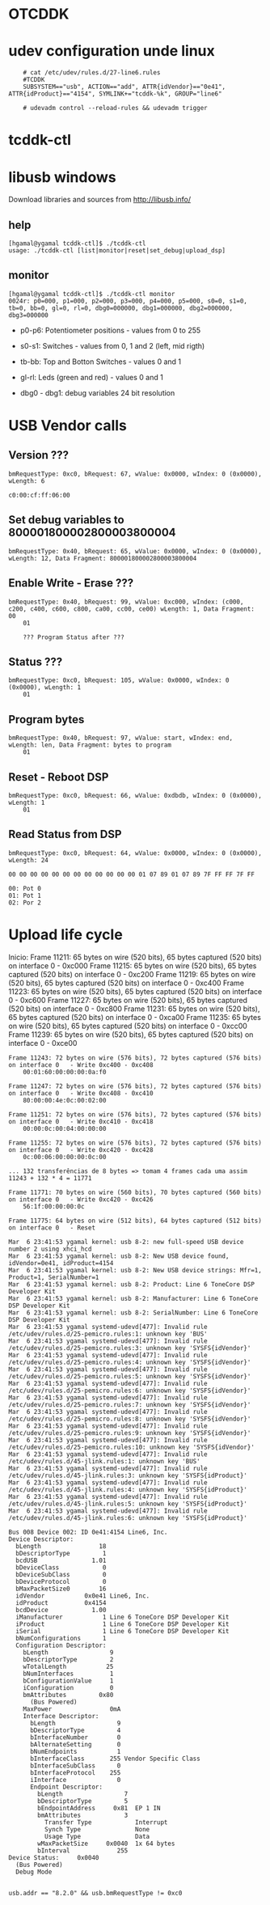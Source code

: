 # OTCDDK

# udev configuration unde linux
```
	# cat /etc/udev/rules.d/27-line6.rules
	#TCDDK
	SUBSYSTEM=="usb", ACTION=="add", ATTR{idVendor}=="0e41", ATTR{idProduct}=="4154", SYMLINK+="tcddk-%k", GROUP="line6"

	# udevadm control --reload-rules && udevadm trigger
```
# tcddk-ctl

# libusb windows
Download libraries and sources from
	http://libusb.info/

## help
```
[hgamal@ygamal tcddk-ctl]$ ./tcddk-ctl 
usage: ./tcddk-ctl [list|monitor|reset|set_debug|upload_dsp]
```

## monitor
```
[hgamal@ygamal tcddk-ctl]$ ./tcddk-ctl monitor
0024r: p0=000, p1=000, p2=000, p3=000, p4=000, p5=000, s0=0, s1=0, tb=0, bb=0, gl=0, rl=0, dbg0=000000, dbg1=000000, dbg2=000000, dbg3=000000
```

- p0-p6: Potentiometer positions - values from 0 to 255

- s0-s1: Switches - values from 0, 1 and 2 (left, mid rigth)

- tb-bb: Top and Botton Switches - values 0 and 1

- gl-rl: Leds (green and red) - values 0 and 1

- dbg0 - dbg1: debug variables 24 bit resolution


# USB Vendor calls


## Version ???
	bmRequestType: 0xc0, bRequest: 67, wValue: 0x0000, wIndex: 0 (0x0000), wLength: 6
	
	c0:00:cf:ff:06:00

## Set debug variables to 800001800002800003800004
	bmRequestType: 0x40, bRequest: 65, wValue: 0x0000, wIndex: 0 (0x0000), wLength: 12, Data Fragment: 800001800002800003800004

## Enable Write - Erase ???
	bmRequestType: 0x40, bRequest: 99, wValue: 0xc000, wIndex: (c000, c200, c400, c600, c800, ca00, cc00, ce00) wLength: 1, Data Fragment: 00
		01

		??? Program Status after ???

## Status ???
	bmRequestType: 0xc0, bRequest: 105, wValue: 0x0000, wIndex: 0 (0x0000), wLength: 1
		01

## Program bytes
	bmRequestType: 0x40, bRequest: 97, wValue: start, wIndex: end, wLength: len, Data Fragment: bytes to program
		01

## Reset - Reboot DSP
	bmRequestType: 0xc0, bRequest: 66, wValue: 0xdbdb, wIndex: 0 (0x0000), wLength: 1
		01

## Read Status from DSP
	bmRequestType: 0xc0, bRequest: 64, wValue: 0x0000, wIndex: 0 (0x0000), wLength: 24

	00 00 00 00 00 00 00 00 00 00 00 00 01 07 89 01 07 89 7F FF FF 7F FF

	00: Pot 0
	01: Pot 1
	02: Por 2

# Upload life cycle

Inicio:
	Frame 11211: 65 bytes on wire (520 bits), 65 bytes captured (520 bits) on interface 0	- 0xc000
	Frame 11215: 65 bytes on wire (520 bits), 65 bytes captured (520 bits) on interface 0	- 0xc200
	Frame 11219: 65 bytes on wire (520 bits), 65 bytes captured (520 bits) on interface 0	- 0xc400
	Frame 11223: 65 bytes on wire (520 bits), 65 bytes captured (520 bits) on interface 0	- 0xc600
	Frame 11227: 65 bytes on wire (520 bits), 65 bytes captured (520 bits) on interface 0	- 0xc800
	Frame 11231: 65 bytes on wire (520 bits), 65 bytes captured (520 bits) on interface 0	- 0xca00
	Frame 11235: 65 bytes on wire (520 bits), 65 bytes captured (520 bits) on interface 0	- 0xcc00
	Frame 11239: 65 bytes on wire (520 bits), 65 bytes captured (520 bits) on interface 0	- 0xce00

	Frame 11243: 72 bytes on wire (576 bits), 72 bytes captured (576 bits) on interface 0	- Write 0xc400 - 0xc408
		00:01:60:00:00:00:0a:f0

	Frame 11247: 72 bytes on wire (576 bits), 72 bytes captured (576 bits) on interface 0	- Write 0xc408 - 0xc410
		80:00:00:4e:0c:00:02:00

	Frame 11251: 72 bytes on wire (576 bits), 72 bytes captured (576 bits) on interface 0	- Write 0xc410 - 0xc418
		00:00:0c:00:04:00:00:00

	Frame 11255: 72 bytes on wire (576 bits), 72 bytes captured (576 bits) on interface 0	- Write 0xc420 - 0xc428
		0c:00:06:00:00:00:0c:00

	... 132 transferências de 8 bytes => tomam 4 frames cada uma assim 11243 + 132 * 4 = 11771

	Frame 11771: 70 bytes on wire (560 bits), 70 bytes captured (560 bits) on interface 0	- Write 0xc420 - 0xc426 
		56:1f:00:00:00:0c

	Frame 11775: 64 bytes on wire (512 bits), 64 bytes captured (512 bits) on interface 0	- Reset

```
Mar  6 23:41:53 ygamal kernel: usb 8-2: new full-speed USB device number 2 using xhci_hcd
Mar  6 23:41:53 ygamal kernel: usb 8-2: New USB device found, idVendor=0e41, idProduct=4154
Mar  6 23:41:53 ygamal kernel: usb 8-2: New USB device strings: Mfr=1, Product=1, SerialNumber=1
Mar  6 23:41:53 ygamal kernel: usb 8-2: Product: Line 6 ToneCore DSP Developer Kit
Mar  6 23:41:53 ygamal kernel: usb 8-2: Manufacturer: Line 6 ToneCore DSP Developer Kit
Mar  6 23:41:53 ygamal kernel: usb 8-2: SerialNumber: Line 6 ToneCore DSP Developer Kit
Mar  6 23:41:53 ygamal systemd-udevd[477]: Invalid rule /etc/udev/rules.d/25-pemicro.rules:1: unknown key 'BUS'
Mar  6 23:41:53 ygamal systemd-udevd[477]: Invalid rule /etc/udev/rules.d/25-pemicro.rules:3: unknown key 'SYSFS{idVendor}'
Mar  6 23:41:53 ygamal systemd-udevd[477]: Invalid rule /etc/udev/rules.d/25-pemicro.rules:4: unknown key 'SYSFS{idVendor}'
Mar  6 23:41:53 ygamal systemd-udevd[477]: Invalid rule /etc/udev/rules.d/25-pemicro.rules:5: unknown key 'SYSFS{idVendor}'
Mar  6 23:41:53 ygamal systemd-udevd[477]: Invalid rule /etc/udev/rules.d/25-pemicro.rules:6: unknown key 'SYSFS{idVendor}'
Mar  6 23:41:53 ygamal systemd-udevd[477]: Invalid rule /etc/udev/rules.d/25-pemicro.rules:7: unknown key 'SYSFS{idVendor}'
Mar  6 23:41:53 ygamal systemd-udevd[477]: Invalid rule /etc/udev/rules.d/25-pemicro.rules:8: unknown key 'SYSFS{idVendor}'
Mar  6 23:41:53 ygamal systemd-udevd[477]: Invalid rule /etc/udev/rules.d/25-pemicro.rules:9: unknown key 'SYSFS{idVendor}'
Mar  6 23:41:53 ygamal systemd-udevd[477]: Invalid rule /etc/udev/rules.d/25-pemicro.rules:10: unknown key 'SYSFS{idVendor}'
Mar  6 23:41:53 ygamal systemd-udevd[477]: Invalid rule /etc/udev/rules.d/45-jlink.rules:1: unknown key 'BUS'
Mar  6 23:41:53 ygamal systemd-udevd[477]: Invalid rule /etc/udev/rules.d/45-jlink.rules:3: unknown key 'SYSFS{idProduct}'
Mar  6 23:41:53 ygamal systemd-udevd[477]: Invalid rule /etc/udev/rules.d/45-jlink.rules:4: unknown key 'SYSFS{idProduct}'
Mar  6 23:41:53 ygamal systemd-udevd[477]: Invalid rule /etc/udev/rules.d/45-jlink.rules:5: unknown key 'SYSFS{idProduct}'
Mar  6 23:41:53 ygamal systemd-udevd[477]: Invalid rule /etc/udev/rules.d/45-jlink.rules:6: unknown key 'SYSFS{idProduct}'

Bus 008 Device 002: ID 0e41:4154 Line6, Inc. 
Device Descriptor:
  bLength                18
  bDescriptorType         1
  bcdUSB               1.01
  bDeviceClass            0 
  bDeviceSubClass         0 
  bDeviceProtocol         0 
  bMaxPacketSize0        16
  idVendor           0x0e41 Line6, Inc.
  idProduct          0x4154 
  bcdDevice            1.00
  iManufacturer           1 Line 6 ToneCore DSP Developer Kit
  iProduct                1 Line 6 ToneCore DSP Developer Kit
  iSerial                 1 Line 6 ToneCore DSP Developer Kit
  bNumConfigurations      1
  Configuration Descriptor:
    bLength                 9
    bDescriptorType         2
    wTotalLength           25
    bNumInterfaces          1
    bConfigurationValue     1
    iConfiguration          0 
    bmAttributes         0x80
      (Bus Powered)
    MaxPower                0mA
    Interface Descriptor:
      bLength                 9
      bDescriptorType         4
      bInterfaceNumber        0
      bAlternateSetting       0
      bNumEndpoints           1
      bInterfaceClass       255 Vendor Specific Class
      bInterfaceSubClass      0 
      bInterfaceProtocol    255 
      iInterface              0 
      Endpoint Descriptor:
        bLength                 7
        bDescriptorType         5
        bEndpointAddress     0x81  EP 1 IN
        bmAttributes            3
          Transfer Type            Interrupt
          Synch Type               None
          Usage Type               Data
        wMaxPacketSize     0x0040  1x 64 bytes
        bInterval             255
Device Status:     0x0040
  (Bus Powered)
  Debug Mode


usb.addr == "8.2.0" && usb.bmRequestType != 0xc0
```
